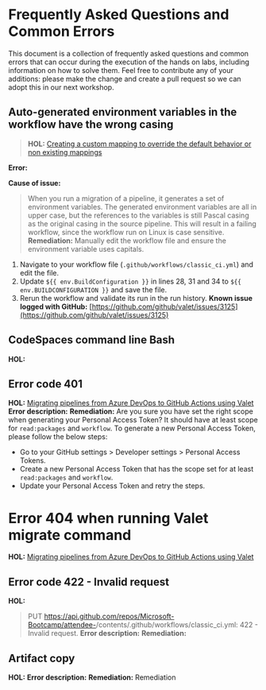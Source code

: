 # Frequently Asked Questions and Common Errors
This document is a collection of frequently asked questions and common errors that can occur during the execution of the hands on labs, including information on how to solve them.
Feel free to contribute any of your additions: please make the change and create a pull request so we can adopt this in our next workshop.

## Auto-generated environment variables in the workflow have the wrong casing
>**HOL:** [Creating a custom mapping to override the default behavior or non existing mappings](https://github.com/Microsoft-Bootcamp/HOL/blob/main/Adding-Custom-Mappings-for-your-migrations.md)

**Error:**

**Cause of issue:** 
> When you run a migration of a pipeline, it generates a set of environment variables. The generated environment variables are all in upper case, but the references to the variables is still Pascal casing as the original casing in the source pipeline. This will result in a failing workflow, since the workflow run on Linux is case sensitive.
**Remediation:** Manually edit the workflow file and ensure the environment variable uses capitals.  
1. Navigate to your workflow file (`.github/workflows/classic_ci.yml`) and edit the file.
2. Update `${{ env.BuildConfiguration }}` in lines 28, 31 and 34 to `${{ env.BUILDCONFIGURATION }}` and save the file.
3. Rerun the workflow and validate its run in the run history.
**Known issue logged with GitHub:** [https://github.com/github/valet/issues/3125](https://github.com/github/valet/issues/3125)

## CodeSpaces command line Bash
**HOL: []()**

## Error code 401 
**HOL:** [Migrating pipelines from Azure DevOps to GitHub Actions using Valet](https://github.com/Microsoft-Bootcamp/HOL/blob/main/migration.md)
**Error description:**
**Remediation:** Are you sure you have set the right scope when generating your Personal Access Token? It should have at least scope for `read:packages` and `workflow`. To generate a new Personal Access Token, please follow the below steps:
- Go to your GitHub settings > Developer settings > Personal Access Tokens.
- Create a new Personal Access Token that has the scope set for at least `read:packages` and `workflow`.
- Update your Personal Access Token and retry the steps.

# Error 404 when running Valet migrate command
**HOL:** [Migrating pipelines from Azure DevOps to GitHub Actions using Valet](https://github.com/Microsoft-Bootcamp/HOL/blob/main/migration.md)


## Error code 422 - Invalid request
**HOL:** []()
> PUT https://api.github.com/repos/Microsoft-Bootcamp/attendee-<yourGitHubhandle>/contents/.github/workflows/classic_ci.yml: 422 - Invalid request.
**Error description:**
**Remediation:**
  
## Artifact copy
**HOL:** []()
**Error description:**
**Remediation:**
Remediation
